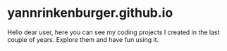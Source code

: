 # yannrinkenburger.github.io
Hello dear user,
here you can see my coding projects I created in the last couple of years.
Explore them and have fun using it.

